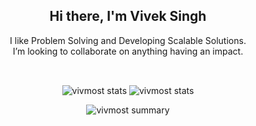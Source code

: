 <h2 align="center"> Hi there, I'm Vivek Singh</h2>

 <p align="center">
   I like Problem Solving and Developing Scalable Solutions. <br>
   I’m looking to collaborate on anything having an impact.
 </p>
 
  <br>

<!--   <p align="center">
    <img align="center" src="https://github-readme-stats.vercel.app/api?username=vivmost&show_icons=true&theme=yeblu" alt="vivmost stats" />
  </p>
 -->
  <p align="center">
    <img align="center" src="https://github-profile-summary-cards.vercel.app/api/cards/repos-per-language?username=vivmost&theme=solarized_dark" alt="vivmost stats" />
    <img align="center" src="https://github-profile-summary-cards.vercel.app/api/cards/most-commit-language?username=vivmost&theme=solarized_dark" alt="vivmost stats" />
  </p>

  <div align="center">
    <img align="center" src="https://github-profile-summary-cards.vercel.app/api/cards/profile-details?username=vivmost&theme=solarized_dark" alt="vivmost summary" />
  </p>
